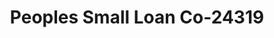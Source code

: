 ---
f_zip-code: 56470
f_state-code: MN
title: Peoples Small Loan Co-24319
f_phone: 218-732-1883
f_city-only: Park Rapids
f_address: 600 Park Avenue North Park Rapids
f_location-unique-id: '24319'
slug: peoples-small-loan-co-24319
updated-on: '2024-05-30T13:46:58.046Z'
created-on: '2024-05-30T13:36:59.803Z'
published-on: '2024-05-30T13:54:32.469Z'
f_city-state: cms/city/park-rapids-mn.md
f_company: cms/company/peoples-small-loan-co.md
f_state: cms/state/minnesota.md
layout: '[payday-loan].html'
tags: payday-loan
---